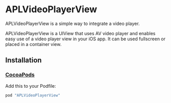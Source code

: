 # APLVideoPlayerView

APLVideoPlayerView is a simple way to integrate a video player.

APLVideoPlayerView is a UIView that uses AV video player and enables easy use of a video player view in your iOS app. It can be used fullscreen or placed in a container view.


## Installation

### [CocoaPods](https://guides.cocoapods.org/using/using-cocoapods.html)

Add this to your Podfile:

```ruby
pod "APLVideoPlayerView"
```
